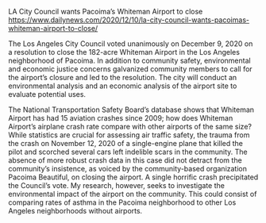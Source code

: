 LA City Council wants Pacoima’s Whiteman Airport to close
https://www.dailynews.com/2020/12/10/la-city-council-wants-pacoimas-whiteman-airport-to-close/

The Los Angeles City Council voted unanimously on December 9, 2020 on a resolution to close the 182-acre Whiteman Airport in the Los Angeles neighborhood of Pacoima. In addition to community safety, environmental and economic justice concerns galvanized community members to call for the airport’s closure and led to the resolution. The city will conduct an environmental analysis and an economic analysis of the airport site to evaluate potential uses.

The National Transportation Safety Board’s database shows that Whiteman Airport has had 15 aviation crashes since 2009; how does Whiteman Airport’s airplane crash rate compare with other airports of the same size? While statistics are crucial for assessing air traffic safety, the trauma from the crash on November 12, 2020 of a single-engine plane that killed the pilot and scorched several cars left indelible scars in the community. The absence of more robust crash data in this case did not detract from the community’s insistence, as voiced by the community-based organization Pacoima Beautiful, on closing the airport. A single horrific crash precipitated the Council’s vote. My research, however, seeks to investigate the environmental impact of the airport on the community. This could consist of comparing rates of asthma in the Pacoima neighborhood to other Los Angeles neighborhoods without airports.

